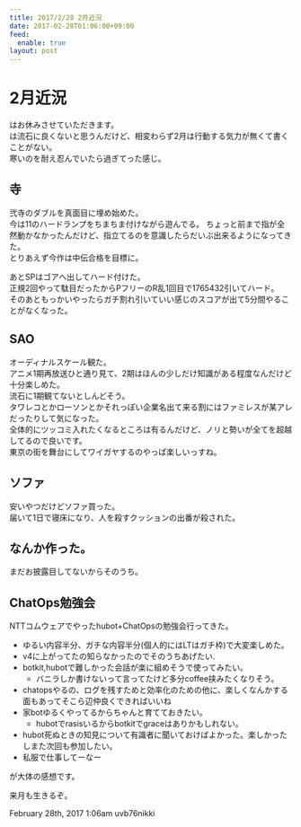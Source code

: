 ```yaml
---
title: 2017/2/28 2月近況
date: 2017-02-28T01:06:00+09:00
feed:
  enable: true
layout: post
---
```

<h1>2月近況</h1>    <p>      はお休みさせていただきます。<br>      は流石に良くないと思うんだけど、相変わらず2月は行動する気力が無くて書くことがない。<br>      寒いのを耐え忍んでいたら過ぎてった感じ。    </p>    <h2>寺</h2>    <p>      弐寺のダブルを真面目に埋め始めた。<br>      今は11のハードランプをちまちま付けながら遊んでる。      ちょっと前まで指が全然動かなかったんだけど、指立てるのを意識したらだいぶ出来るようになってきた。<br>      とりあえず今作は中伝合格を目標に。    </p>    <p>      あとSPはゴアへ出してハード付けた。<br>      正規2回やって駄目だったからPフリーのR乱1回目で1765432引いてハード。<br>      そのあともっかいやったらガチ割れ引いていい感じのスコアが出て5分間やることがなくなった。    </p>    <h2>SAO</h2>    <p>      オーディナルスケール観た。<br>      アニメ1期再放送ひと通り見て、2期はほんの少しだけ知識がある程度なんだけど十分楽しめた。<br>      流石に1期観てないとしんどそう。<br>      タワレコとかローソンとかそれっぽい企業名出て来る割にはファミレスが某アレだったりして気になった。<br>      全体的にツッコミ入れたくなるところは有るんだけど、ノリと勢いが全てを超越してるので良いです。<br>      東京の街を舞台にしてワイガヤするのやっぱ楽しいっすね。    </p>    <h2>ソファ</h2>    <p>      安いやつだけどソファ買った。<br>      届いて1日で寝床になり、人を殺すクッションの出番が殺された。    </p>    <h2>なんか作った。</h2>    <p>まだお披露目してないからそのうち。</p>    <h2>ChatOps勉強会</h2>    <p>NTTコムウェアでやったhubot+ChatOpsの勉強会行ってきた。</p>    <ul>      <li>        ゆるい内容半分、ガチな内容半分(個人的にはLTはガチ枠)で大変楽しめた。      </li>      <li>v4に上がってたの知らなかったのでそのうちあげたい.</li>      <li>        botkit,hubotで難しかった会話が楽に組めそうで使ってみたい。        <ul>          <li>            バニラしか書けないって言ってたけど多分coffee挟みたくなりそう。          </li>        </ul>      </li>      <li>        chatopsやるの、ログを残すためと効率化のための他に、楽しくなんかする面もあってそこら辺仲良くできればいいね      </li>      <li>        家botゆるくやってるからちゃんと育てておきたい。        <ul>          <li>hubotでrasisいるからbotkitでgraceはありかもしれない。</li>        </ul>      </li>      <li>        hubot死ぬときの知見について有識者に聞いておけばよかった。楽しかったしまた次回も参加したい。      </li>      <li>私服で仕事してーなー</li>    </ul>    <p>が大体の感想です。</p>    <p>来月も生きるぞ。</p>    <div id="footer">      <span id="timestamp"> February 28th, 2017 1:06am </span>      <span class="tag">uvb76nikki</span>    </div>
